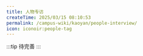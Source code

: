 ```yaml
---
title: 人物专访
createTime: 2025/03/15 08:10:53
permalink: /campus-wiki/kaoyan/people-interview/
icon: iconoir:people-tag
---
```



:::tip
待完善
:::